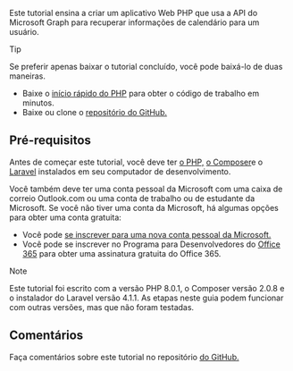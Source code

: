 <!-- markdownlint-disable MD002 MD041 -->

Este tutorial ensina a criar um aplicativo Web PHP que usa a API do Microsoft Graph para recuperar informações de calendário para um usuário.

> [!TIP]
> Se preferir apenas baixar o tutorial concluído, você pode baixá-lo de duas maneiras.
>
> - Baixe o [início rápido do PHP](https://developer.microsoft.com/graph/quick-start?platform=option-php) para obter o código de trabalho em minutos.
> - Baixe ou clone o [repositório do GitHub.](https://github.com/microsoftgraph/msgraph-training-phpapp)

## <a name="prerequisites"></a>Pré-requisitos

Antes de começar este tutorial, você deve ter [o PHP,](http://php.net/downloads.php) [o Composer](https://getcomposer.org/)e o [Laravel](https://laravel.com/) instalados em seu computador de desenvolvimento.

Você também deve ter uma conta pessoal da Microsoft com uma caixa de correio Outlook.com ou uma conta de trabalho ou de estudante da Microsoft. Se você não tiver uma conta da Microsoft, há algumas opções para obter uma conta gratuita:

- Você pode [se inscrever para uma nova conta pessoal da Microsoft.](https://signup.live.com/signup?wa=wsignin1.0&rpsnv=12&ct=1454618383&rver=6.4.6456.0&wp=MBI_SSL_SHARED&wreply=https://mail.live.com/default.aspx&id=64855&cbcxt=mai&bk=1454618383&uiflavor=web&uaid=b213a65b4fdc484382b6622b3ecaa547&mkt=E-US&lc=1033&lic=1)
- Você pode se inscrever no Programa para Desenvolvedores do [Office 365](https://developer.microsoft.com/office/dev-program) para obter uma assinatura gratuita do Office 365.

> [!NOTE]
> Este tutorial foi escrito com a versão PHP 8.0.1, o Composer versão 2.0.8 e o instalador do Laravel versão 4.1.1. As etapas neste guia podem funcionar com outras versões, mas que não foram testadas.

## <a name="feedback"></a>Comentários

Faça comentários sobre este tutorial no repositório [do GitHub.](https://github.com/microsoftgraph/msgraph-training-phpapp)
